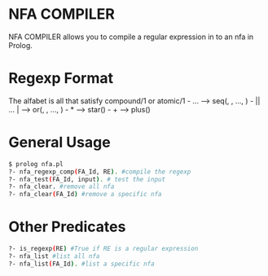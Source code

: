 # NFA COMPILER

NFA COMPILER allows you to compile a regular expression in to an nfa in Prolog.

# Regexp Format
 The alfabet is all that satisfy compound/1 or atomic/1
    - <re1><re2> ... <rek> --> seq(<re1>, <re2>, ..., <rek>)
    - <re1>|<re2>| ... | <rek> --> or(<re1>, <re2>, ..., <rek>)
    - <re>* --> star(<re>)
    - <re>+ --> plus(<re>)
# General Usage
```sh
$ prolog nfa.pl
?- nfa_regexp_comp(FA_Id, RE). #compile the regexp
?- nfa_test(FA_Id, input). # test the input
?- nfa_clear. #remove all nfa
?- nfa_clear(FA_Id) #remove a specific nfa
```

# Other Predicates
```sh
?- is_regexp(RE) #True if RE is a regular expression
?- nfa_list #list all nfa 
?- nfa_list(FA_Id). #list a specific nfa
```
